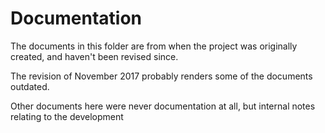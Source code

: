 # Documentation

The documents in this folder are from when the project was originally created, and haven't been revised since. 

The revision of November 2017 probably renders some of the documents outdated. 

Other documents here were never documentation at all, but internal notes relating to the development
